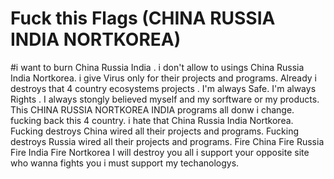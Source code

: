 # Fuck this Flags (CHINA RUSSIA INDIA NORTKOREA)
#i want to burn China Russia India .
i don't allow to usings China Russia India Nortkorea.
i give Virus only for their projects and programs.
Already i destroys that 4 country ecosystems projects .
I'm always Safe. I'm always Rights .
I always stongly believed myself and my sorftware or my products.
This CHINA RUSSIA NORTKOREA INDIA programs all donw i change. 
fucking back this 4 country.
i hate that China Russia India Nortkorea.
Fucking destroys China wired all their projects and programs.
Fucking destroys Russia wired all their projects and programs.
Fire China 
Fire Russia 
Fire India 
Fire Nortkorea 
I will destroy you all
i support your opposite site who wanna fights you i must support my techanologys.
